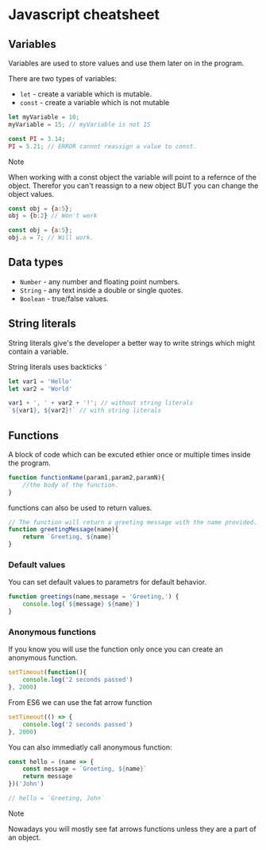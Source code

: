 # Javascript cheatsheet

## Variables

Variables are used to store values and use them later on in the program.

There are two types of variables:
- `let` - create a variable which is mutable.
- `const` - create a variable which is not mutable

```js
let myVariable = 10;
myVariable = 15; // myVariable is not 15

const PI = 3.14;
PI = 5.21; // ERROR cannot reassign a value to const.
```

> [!note]
> When working with a const object the variable will point to a
> refernce of the object. Therefor you can't reassign to a new object
> BUT you can change the object values.

```js
const obj = {a:5};
obj = {b:2} // Won't work

const obj = {a:5};
obj.a = 7; // Will work.
```

## Data types

- `Number` - any number and floating point numbers.
- `String` - any text inside a double or single quotes.
- `Boolean` - true/false values.

## String literals

String literals give's the developer a better way to write strings
which might contain a variable.

String literals uses backticks ``` ` ```

```js
let var1 = 'Hello'
let var2 = 'World'

var1 + ', ' + var2 + '!'; // without string literals
`${var1}, ${var2}!` // with string literals
```

## Functions

A block of code which can be excuted ethier once or multiple times inside the program.

```js
function functionName(param1,param2,paramN){
    //the body of the function.
}
```

functions can also be used to return values.

```js
// The function will return a greeting message with the name provided.
function greetingMessage(name){
    return `Greeting, ${name}`
}
```

### Default values

You can set default values to parametrs for default behavior.

```js
function greetings(name,message = 'Greeting,') {
    console.log(`${message} ${name}`)
}
```

### Anonymous functions

If you know you will use the function only once you can create an anonymous function.

```js
setTimeout(function(){
    console.log('2 seconds passed')
}, 2000)
```

From ES6 we can use the fat arrow function

```js
setTimeout(() => {
    console.log('2 seconds passed')
}, 2000)
```

You can also immediatly call anonymous function:

```js
const hello = (name => {
    const message = `Greeting, ${name}`
    return message
})('John')

// hello = `Greeting, John`
```

> [!note]
> Nowadays you will mostly see fat arrows functions unless they are
> a part of an object.